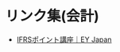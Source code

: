 # リンク集(会計)

- [IFRSポイント講座｜EY Japan](https://www.eyjapan.jp/services/assurance/ifrs/issue/ifrs-others/ifrs-point/index.html)